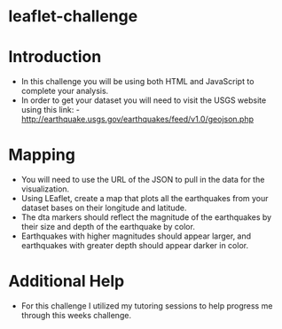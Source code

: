 # leaflet-challenge

# Introduction
  - In this challenge you will be using both HTML and JavaScript to complete your analysis.
  - In order to get your dataset you will need to visit the USGS website using this link:
    -http://earthquake.usgs.gov/earthquakes/feed/v1.0/geojson.php

# Mapping
  - You will need to use the URL of the JSON to pull in the data for the visualization.
  - Using LEaflet, create a map that plots all the earthquakes from your dataset bases on their longitude and latitude.
  - The dta markers should reflect the magnitude of the earthquakes by their size and depth of the earthquake by color.
  - Earthquakes with higher magnitudes should appear larger, and earthquakes with greater depth should appear darker in color.

# Additional Help
  - For this challenge I utilized my tutoring sessions to help progress me through this weeks challenge.
